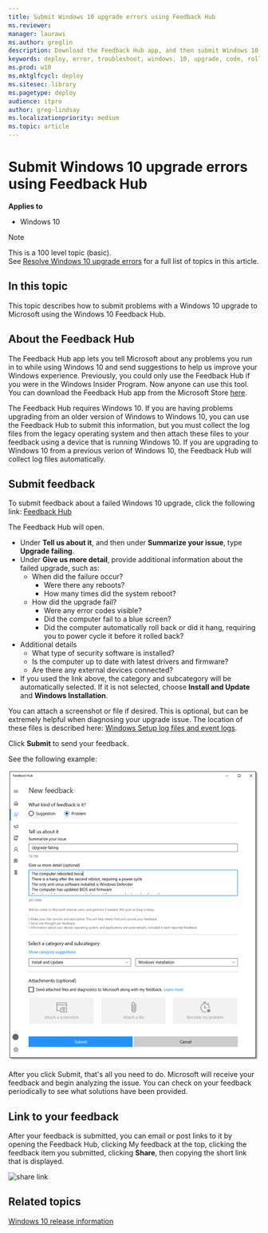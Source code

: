 ```yaml
---
title: Submit Windows 10 upgrade errors using Feedback Hub
ms.reviewer: 
manager: laurawi
ms.author: greglin
description: Download the Feedback Hub app, and then submit Windows 10 upgrade errors for diagnosis using feedback hub.
keywords: deploy, error, troubleshoot, windows, 10, upgrade, code, rollback, feedback
ms.prod: w10
ms.mktglfcycl: deploy
ms.sitesec: library
ms.pagetype: deploy
audience: itpro
author: greg-lindsay
ms.localizationpriority: medium
ms.topic: article
---
```


# Submit Windows 10 upgrade errors using Feedback Hub

**Applies to**
-   Windows 10

>[!NOTE]
>This is a 100 level topic (basic).<br>
>See [Resolve Windows 10 upgrade errors](resolve-windows-10-upgrade-errors.md) for a full list of topics in this article.

## In this topic

This topic describes how to submit problems with a Windows 10 upgrade to Microsoft using the Windows 10 Feedback Hub.

## About the Feedback Hub

The Feedback Hub app lets you tell Microsoft about any problems you run in to while using Windows 10 and send suggestions to help us improve your Windows experience. Previously, you could only use the Feedback Hub if you were in the Windows Insider Program. Now anyone can use this tool.  You can download the Feedback Hub app from the Microsoft Store [here](https://www.microsoft.com/store/p/feedback-hub/9nblggh4r32n?SilentAuth=1&wa=wsignin1.0).

The Feedback Hub requires Windows 10. If you are having problems upgrading from an older version of Windows to Windows 10, you can use the Feedback Hub to submit this information, but you must collect the log files from the legacy operating system and then attach these files to your feedback using a device that is running Windows 10. If you are upgrading to Windows 10 from a previous verion of Windows 10, the Feedback Hub will collect log files automatically.

## Submit feedback

To submit feedback about a failed Windows 10 upgrade, click the following link: [Feedback Hub](feedback-hub://?referrer=resolveUpgradeErrorsPage&tabid=2&contextid=81&newFeedback=true&feedbackType=2&topic=submit-errors.md) 

The Feedback Hub will open.

- Under **Tell us about it**, and then under **Summarize your issue**, type **Upgrade failing**.
- Under **Give us more detail**, provide additional information about the failed upgrade, such as:
    - When did the failure occur?
        - Were there any reboots?
        - How many times did the system reboot?
    - How did the upgrade fail?
        - Were any error codes visible?
        - Did the computer fail to a blue screen?
        - Did the computer automatically roll back or did it hang, requiring you to power cycle it before it rolled back?
- Additional details
    - What type of security software is installed?
    - Is the computer up to date with latest drivers and firmware?
    - Are there any external devices connected? 
- If you used the link above, the category and subcategory will be automatically selected. If it is not selected, choose **Install and Update** and **Windows Installation**. 

You can attach a screenshot or file if desired. This is optional, but can be extremely helpful when diagnosing your upgrade issue. The location of these files is described here: [Windows Setup log files and event logs](/windows-hardware/manufacture/desktop/windows-setup-log-files-and-event-logs).

Click **Submit** to send your feedback.

See the following example:

![feedback example](../images/feedback.png) 

After you click Submit, that's all you need to do. Microsoft will receive your feedback and begin analyzing the issue.  You can check on your feedback periodically to see what solutions have been provided.

## Link to your feedback

After your feedback is submitted, you can email or post links to it by opening the Feedback Hub, clicking My feedback at the top, clicking the feedback item you submitted, clicking **Share**, then copying the short link that is displayed.

![share link](../images/share.jpg) 

## Related topics

[Windows 10 release information](https://technet.microsoft.com/windows/release-info.aspx)